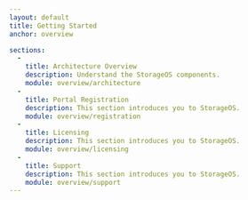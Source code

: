 ```yaml
---
layout: default
title: Getting Started
anchor: overview

sections:
  -
    title: Architecture Overview
    description: Understand the StorageOS components.
    module: overview/architecture
  -
    title: Portal Registration
    description: This section introduces you to StorageOS.
    module: overview/registration
  -
    title: Licensing
    description: This section introduces you to StorageOS.
    module: overview/licensing
  -
    title: Support
    description: This section introduces you to StorageOS.
    module: overview/support
---
```


